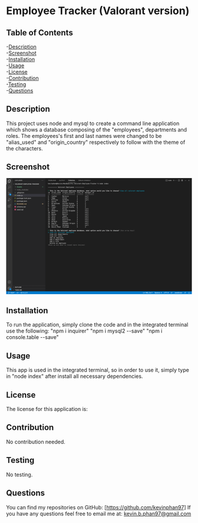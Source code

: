 # Employee Tracker (Valorant version)


  ## Table of Contents
  -[Description](#description)<br/>
  -[Screenshot](#screenshot)<br/>
  -[Installation](#installation)<br/>
  -[Usage](#usage)<br/>
  -[License](#license)<br/>
  -[Contribution](#contribution)<br/>
  -[Testing](#testing)<br/>
  -[Questions](#questions)<br/>

  ## Description
  This project uses node and mysql to create a command line application which shows a database composing of the "employees", departments and roles. The employees's first and last names were changed to be "alias_used" and "origin_country" respectively to follow with the theme of the characters.

  ## Screenshot
  ![Screenshot](https://github.com/kevinphan97/Valorant-Employee-Tracker/blob/main/Assets/Employee%20Tracker%20screenshot.png)
  
  ## Installation
  To run the application, simply clone the code and in the integrated terminal use the following:
  "npm i inquirer"
  "npm i mysql2 --save"
  "npm i console.table --save"

  ## Usage
  This app is used in the integrated terminal, so in order to use it, simply type in "node index" after install all necessary dependencies.

  ## License
  The license for this application is: 

  ## Contribution
  No contribution needed.

  ## Testing
  No testing.

  ## Questions
  You can find my repositories on GitHub: [https://github.com/kevinphan97]
  If you have any questions feel free to email me at: kevin.b.phan97@gmail.com
